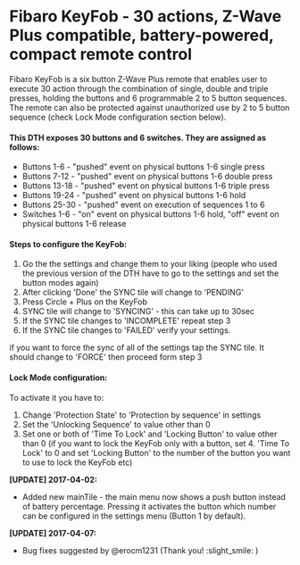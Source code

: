 # Fibaro KeyFob - 30 actions, Z-Wave Plus compatible, battery-powered, compact remote control 

Fibaro KeyFob is a six button Z-Wave Plus remote that enables user to execute 30 action through the combination of single, double and triple presses, holding the buttons and 6 programmable 2 to 5 button sequences. The remote can also be protected against unauthorized use by 2 to 5 button sequence (check Lock Mode configuration section below).

#### This DTH exposes 30 buttons and 6 switches. They are assigned as follows:

* Buttons 1-6 - "pushed" event on physical buttons 1-6 single press
* Buttons 7-12 - "pushed" event on physical buttons 1-6 double press
* Buttons 13-18 - "pushed" event on physical buttons 1-6 triple press
* Buttons 19-24 - "pushed" event on physical buttons 1-6 hold
* Buttons 25-30 - "pushed" event on execution of sequences 1 to 6
* Switches 1-6 - "on" event on physical buttons 1-6 hold, "off" event on physical buttons 1-6 release

#### Steps to configure the KeyFob:

1. Go the the settings and change them to your liking (people who used the previous version of the DTH have to go to the settings and set the button modes again)
2. After clicking 'Done' the SYNC tile will change to 'PENDING'
3. Press Circle + Plus on the KeyFob
4. SYNC tile will change to 'SYNCING' - this can take up to 30sec
5. If the SYNC tile changes to 'INCOMPLETE' repeat step 3
6. If the SYNC tile changes to 'FAILED' verify your settings.

if you want to force the sync of all of the settings tap the SYNC tile. It should change to 'FORCE' then proceed form step 3

#### Lock Mode configuration:

To activate it you have to:

1. Change 'Protection State' to 'Protection by sequence' in settings
2. Set the 'Unlocking Sequence' to value other than 0
3. Set one or both of 'Time To Lock' and 'Locking Button' to value other than 0 (if you want to lock the KeyFob only with a button, set 4. 'Time To Lock' to 0 and set 'Locking Button' to the number of the button you want to use to lock the KeyFob etc)


**[UPDATE] 2017-04-02:**
* Added new mainTile - the main menu now shows a push button instead of battery percentage. Pressing it activates the button which number can be configured in the settings menu (Button 1 by default).

**[UPDATE] 2017-04-07:**
* Bug fixes suggested by @erocm1231 (Thank you! :slight_smile: )
